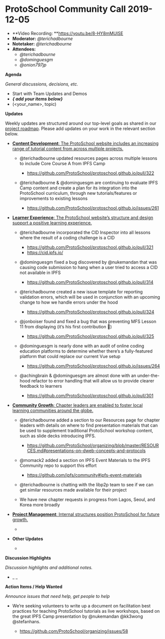 # ProtoSchool Community Call 2019-12-05

-   **Video Recording: **https://youtu.be/8-HY8mMUISE
-   **Moderator:** _@terichadbourne_
-   **Notetaker:** _@terichadbourne_
-   **Attendees:**
    -   _@terichadbourne_
    -   _@dominguesgm_
    -   _@onion797jp_

**Agenda**

_General discussions, decisions, etc._

-   Start with Team Updates and Demos
-   **_{ add your items below}_**
-   (&lt;your_name>, topic)




**Updates**

Weekly updates are structured around our top-level goals as shared in our [project roadmap](https://github.com/ProtoSchool/roadmap#protoschool-roadmap). Please add updates on your work in the relevant section below.

-   [**Content Development**: The ProtoSchool website includes an increasing range of tutorial content from across multiple projects.](https://github.com/ProtoSchool/roadmap#content-development)

    -   @terichadbourne updated resources pages across multiple lessons to include Core Course A from IPFS Camp

        -   <https://github.com/ProtoSchool/protoschool.github.io/pull/322>

    -   @terichadbourne & @dominguesgm are continuing to evaluate IPFS Camp content and create a plan for its integration into the ProtoSchool curriculum, through new tutorials/features or improvements to existing lessons

        -   <https://github.com/ProtoSchool/protoschool.github.io/issues/261>

-   [**Learner Experience**: The ProtoSchool website’s structure and design support a positive learning experience.](https://github.com/ProtoSchool/roadmap#learner-experience)

    -   @terichadbourne incorporated the CID Inspector into all lessons where the result of a coding challenge is a CID

        -   <https://github.com/ProtoSchool/protoschool.github.io/pull/321>
        -   <https://cid.ipfs.io/>

    -   @dominguesgm fixed a bug discovered by @nukemandan that was causing code submission to hang when a user tried to access a CID not available in IPFS

        -   <https://github.com/ProtoSchool/protoschool.github.io/pull/314>

    -   @terichadbourne created a new issue template for reporting validation errors, which will be used in conjunction with an upcoming change to how we handle errors under the hood

        -   <https://github.com/ProtoSchool/protoschool.github.io/pull/324>

    -   @jonboiser found and fixed a bug that was preventing MFS Lesson 11 from displaying (it’s his first contribution 🎉)

        -   <https://github.com/ProtoSchool/protoschool.github.io/pull/325>

    -   @dominguesgm is nearly done with an audit of online coding education platforms to determine whether there’s a fully-featured platform that could replace our current Vue setup

        -   <https://github.com/ProtoSchool/protoschool.github.io/issues/264>

    -   @achingbrain & @dominguesgm are almost done with an under-the-hood refactor to error handling that will allow us to provide clearer feedback to learners

        -   <https://github.com/ProtoSchool/protoschool.github.io/pull/301>





-   [**Community Growth**: Chapter leaders are enabled to foster local learning communities around the globe.](https://github.com/ProtoSchool/roadmap#community-growth)

    -   @terichadbourne added a section to our Resources page for chapter leaders with details on where to find presentation materials that can be used to supplement traditional ProtoSchool workshop content, such as slide decks introducing IPFS.

        -   <https://github.com/ProtoSchool/organizing/blob/master/RESOURCES.md#presentations-on-dweb-concepts-and-protocols>

    -   @momack2 added a section on IPFS Event Materials to the IPFS Community repo to support this effort

        -   <https://github.com/ipfs/community#ipfs-event-materials>

    -   @terichadbourne is chatting with the libp2p team to see if we can get similar resources made available for their project
    -   We have new chapter requests in progress from Lagos, Seoul, and Korea more broadly

-   [**Project Management**: Internal structures position ProtoSchool for future growth.](https://github.com/ProtoSchool/roadmap#project-management)

    -


-   **Other Updates**

    -





**Discussion Highlights**

_Discussion highlights and additional notes._

-   _
    _




**Action Items / Help Wanted**

_Announce issues that need help, get people to help_

-   We’re seeking volunteers to write up a document on facilitation best practices for teaching ProtoSchool tutorials as live workshops, based on the great IPFS Camp presentation by @nukemandan @kk3wong @stefanhans.

    -   <https://github.com/ProtoSchool/organizing/issues/58>

